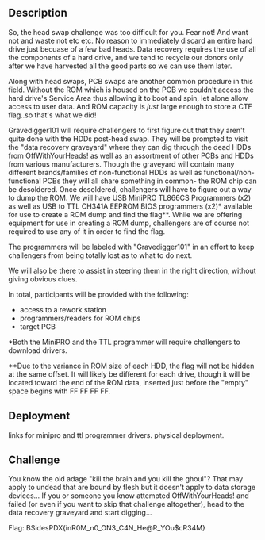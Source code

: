 ## Description  

So, the head swap challenge was too difficult for you.  Fear not!  And want not and waste not etc etc.  No reason to immediately 
discard an entire hard drive just becuase of a few bad heads.  Data recovery requires the use of all the components of a
hard drive, and we tend to recycle our donors only after we have harvested all the good parts so we can use them later.

Along with head swaps, PCB swaps are another common procedure in this field.  Without the ROM which is housed on the PCB we couldn't access the hard drive's Service Area thus
allowing it to boot and spin, let alone allow access to user data.  And ROM capacity is *just* large enough to store a CTF flag..so that's
what we did!    

Gravedigger101 will require challengers to first figure out that they aren't quite done with the HDDs post-head swap.
They will be prompted to visit the "data recovery graveyard" where they can dig through the dead HDDs from OffWithYourHeads! as 
well as an assortment of other PCBs and HDDs from various manufacturers.  Though the graveyard will contain many different 
brands/families of non-functional HDDs as well as functional/non-functional PCBs they will all share something in common- the ROM 
chip can be desoldered.  Once desoldered, challengers will have to figure out a way to dump the ROM.  We will have 
USB MiniPRO TL866CS Programmers (x2) as well as USB to TTL CH341A EEPROM BIOS programmers (x2)* available for use to create a 
ROM dump and find the flag**.  While we are offering equipment for use in creating a ROM dump, challengers are of course not 
required to use any of it in order to find the flag.  

The programmers will be labeled with "Gravedigger101" in an effort to keep challengers from being totally lost as to what to do next.

We will also be there to assist in steering them in the right direction, without giving obvious clues.

In total, participants will be provided with the following:

* access to a rework station
* programmers/readers for ROM chips
* target PCB


*Both the MiniPRO and the TTL programmer will require challengers to download drivers.  

**Due to the variance in ROM size of each HDD, the flag will not be hidden at the same offset.  It will likely be 
different for each drive, though it will be located toward the end of the ROM data, inserted just before the "empty" space 
begins with FF FF FF FF. 

## Deployment

links for minipro and ttl programmer drivers. physical deployment.

## Challenge

You know the old adage "kill the brain and you kill the ghoul"?  That may apply to undead that are bound by flesh but it doesn't 
apply to data storage devices... If you or someone you know attempted OffWithYourHeads! and failed (or even if you want to skip that 
challenge altogether), head to the data recovery graveyard and start digging...


Flag: BSidesPDX{inR0M_n0_ON3_C4N_He@R_YOu$cR34M}


